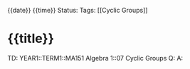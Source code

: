 {{date}} {{time}}
Status: 
Tags: [[Cyclic Groups]]
# {{title}}

TD: YEAR1::TERM1::MA151 Algebra 1::07 Cyclic Groups
Q: 
A: 